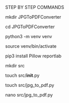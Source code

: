 STEP BY STEP COMMANDS 

mkdir JPGToPDFConverter

cd JPGToPDFConverter

python3 -m venv venv

source venv/bin/activate

pip3 install Pillow reportlab

mkdir src

touch src/__init__.py

touch src/jpg_to_pdf.py

nano src/jpg_to_pdf.py

